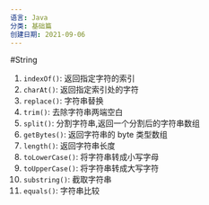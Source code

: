 ```yaml
---
语言: Java
分类: 基础篇
创建日期: 2021-09-06
---
```

#String 

1. `indexOf()`: 返回指定字符的索引
2. `charAt()`: 返回指定索引处的字符
3. `replace()`: 字符串替换
4. `trim()`: 去除字符串两端空白
5. `split()`: 分割字符串,返回一个分割后的字符串数组
6. `getBytes()`: 返回字符串的 byte 类型数组
7. `length()`: 返回字符串长度
8. `toLowerCase()`: 将字符串转成小写字母
9. `toUpperCase()`: 将字符串转成大写字符
10. `substring()`: 截取字符串
11. `equals()`: 字符串比较
